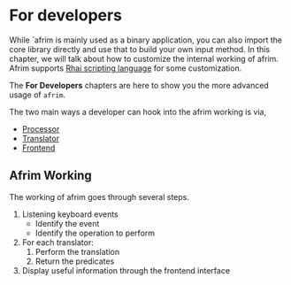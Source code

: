 For developers
===

While `afrim is mainly used as a binary application, you can also import the core library directly and use that to build your own input method. In this chapter, we will talk about how to customize the internal working of afrim. Afrim supports [Rhai scripting language](https://rhai.rs) for some customization.

The **For Developers** chapters are here to show you the more advanced usage of `afrim`.

The two main ways a developer can hook into the afrim working is via,
- [Processor](./processor.md)
- [Translator](./translator.md)
- [Frontend](./frontend.md)

Afrim Working
---
The working of afrim goes through several steps.

1. Listening keyboard events
    - Identify the event
    - Identify the operation to perform
2. For each translator:
    1. Perform the translation
    2. Return the predicates
3. Display useful information through the frontend interface

